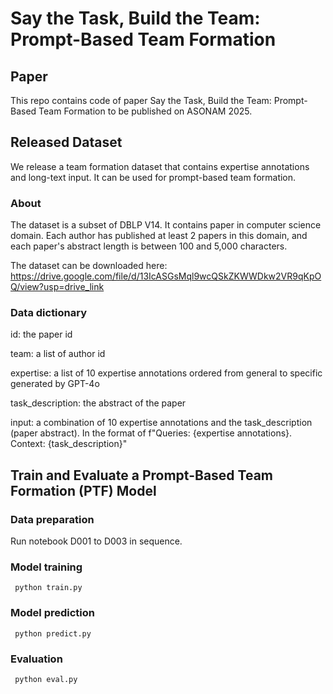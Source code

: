 # Say the Task, Build the Team: Prompt-Based Team Formation

## Paper
This repo contains code of paper Say the Task, Build the Team: Prompt-Based Team Formation to be published on ASONAM 2025.

## Released Dataset

We release a team formation dataset that contains expertise annotations and long-text input. It can be used for prompt-based team formation.



### About
The dataset is a subset of DBLP V14. It contains paper in computer science domain. Each author has published at least 2 papers in this domain, and each paper's abstract length is between 100 and 5,000 characters.

The dataset can be downloaded here: https://drive.google.com/file/d/13IcASGsMql9wcQSkZKWWDkw2VR9qKpOQ/view?usp=drive_link

### Data dictionary

id: the paper id

team: a list of author id

expertise: a list of 10 expertise annotations ordered from general to specific generated by GPT-4o

task_description: the abstract of the paper

input: a combination of 10 expertise annotations and the task_description (paper abstract). In the format of f"Queries: {expertise annotations}. Context: {task_description}"


## Train and Evaluate a Prompt-Based Team Formation (PTF) Model
### Data preparation 
Run notebook D001 to D003 in sequence.
### Model training 
``` python train.py```
### Model prediction 
``` python predict.py```
### Evaluation
``` python eval.py```
